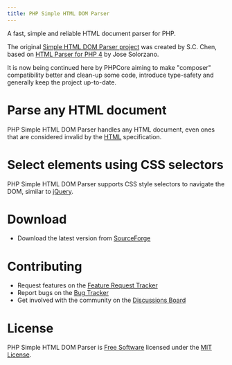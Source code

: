 ```yaml
---
title: PHP Simple HTML DOM Parser
---
```


A fast, simple and reliable HTML document parser for PHP.

The original [Simple HTML DOM Parser project](https://sourceforge.net/p/simplehtmldom) was created by S.C. Chen, based on [HTML Parser for PHP 4](http://php-html.sourceforge.net/) by Jose
Solorzano.

It is now being continued here by PHPCore aiming to make "composer" compatibility better and clean-up some code, introduce type-safety and generally keep the project up-to-date.

# Parse any HTML document

PHP Simple HTML DOM Parser handles any HTML document, even ones that are considered
invalid by the [HTML](https://www.w3.org/TR/html/) specification.

# Select elements using CSS selectors

PHP Simple HTML DOM Parser supports CSS style selectors to navigate the DOM,
similar to [jQuery](https://jquery.com/).

# Download

* Download the latest version from [SourceForge](https://sourceforge.net/projects/simplehtmldom/)

# Contributing

* Request features on the [Feature Request Tracker](https://sourceforge.net/p/simplehtmldom/feature-requests/)
* Report bugs on the [Bug Tracker](https://sourceforge.net/p/simplehtmldom/bugs/)
* Get involved with the community on the [Discussions Board](https://sourceforge.net/p/simplehtmldom/discussion/)

# License

PHP Simple HTML DOM Parser is [Free Software](https://en.wikipedia.org/wiki/Free_software)
licensed under the [MIT License](https://opensource.org/licenses/MIT).
